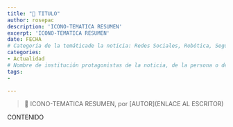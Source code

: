 ```yaml
---
title: "📰 TITULO"
author: rosepac
description: 'ICONO-TEMATICA RESUMEN'
excerpt: 'ICONO-TEMATICA RESUMEN'
date: FECHA
# Categoría de la temáticade la noticia: Redes Sociales, Robótica, Seguridad Informática, Software, SDK Multiplataforma, Educación, Genética
categories:
- Actualidad
# Nombre de institución protagonistas de la noticia, de la persona o del software, sistema o SDK.
tags:
- 

---
```

> 📰 ICONO-TEMATICA RESUMEN, por [AUTOR](ENLACE AL ESCRITOR)

CONTENIDO